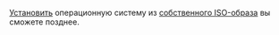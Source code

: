 [Установить](../../../baremetal/operations/servers/reinstall-os-from-own-image.md) операционную систему из [собственного ISO-образа](../../../baremetal/concepts/images.md#user-images) вы сможете позднее.